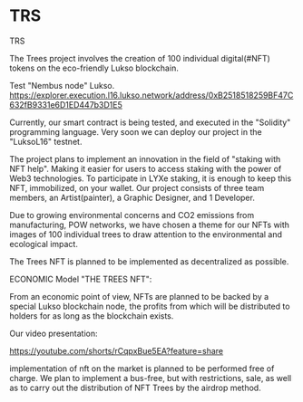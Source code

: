 # TRS
TRS


The Trees project involves the creation of 100 individual digital(#NFT) tokens on the eco-friendly Lukso blockchain.

Test "Nembus node" Lukso.
https://explorer.execution.l16.lukso.network/address/0xB2518518259BF47C632fB9331e6D1ED447b3D1E5

Currently, our smart contract is being tested, and executed in the "Solidity" programming language.  Very soon we can deploy our project in the "LuksoL16" testnet.

The project plans to implement an innovation in the field of "staking with NFT help".  Making it easier for users to access staking with the power of Web3 technologies.  To participate in LYXe staking, it is enough to keep this NFT, immobilized, on your wallet. Our project consists of three team members, an Artist(painter), a Graphic Designer, and 1 Developer.

Due to growing environmental concerns and CO2 emissions from manufacturing, POW networks, we have chosen a theme for our NFTs with images of 100 individual trees to draw attention to the environmental and ecological impact.

The Trees NFT is planned to be implemented as decentralized as possible.  

ECONOMIC Model "THE TREES NFT":

From an economic point of view, NFTs are planned to be backed by a special Lukso blockchain node, the profits from which will be distributed to holders for as long as the blockchain exists.

Our video presentation:

https://youtube.com/shorts/rCqpxBue5EA?feature=share


implementation of nft on the market is planned to be performed free of charge. We plan to implement a bus-free, but with restrictions, sale, as well as to carry out the distribution of NFT Trees by the airdrop method.

